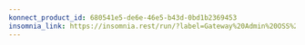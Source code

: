 ```yaml
---
konnect_product_id: 680541e5-de6e-46e5-b43d-0bd1b2369453
insomnia_link: https://insomnia.rest/run/?label=Gateway%20Admin%20OSS%20API&uri=https%3A%2F%2Fraw.githubusercontent.com%2FKong%2Fdocs.konghq.com%2Fmain%2Fapi-specs%2FGateway-OSS%2F3.5%2Fkong-oss-3.5.yaml
---
```

